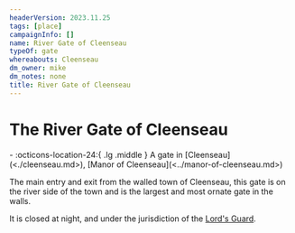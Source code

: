 ```yaml
---
headerVersion: 2023.11.25
tags: [place]
campaignInfo: []
name: River Gate of Cleenseau
typeOf: gate
whereabouts: Cleenseau
dm_owner: mike
dm_notes: none
title: River Gate of Cleenseau
---
```

# The River Gate of Cleenseau
<div class="grid cards ext-narrow-margin ext-one-column" markdown>
-    :octicons-location-24:{ .lg .middle } A gate in [Cleenseau](<./cleenseau.md>), [Manor of Cleenseau](<../manor-of-cleenseau.md>)  
</div>


The main entry and exit from the walled town of Cleenseau, this gate is on the river side of the town and is the largest and most ornate gate in the walls.

It is closed at night, and under the jurisdiction of the [Lord's Guard](<./lord-s-guard-of-cleenseau.md>). 